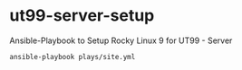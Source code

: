 # ut99-server-setup

Ansible-Playbook to Setup Rocky Linux 9 for UT99 - Server

```bash
ansible-playbook plays/site.yml
```
